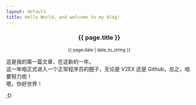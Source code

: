 ```yaml
---
layout: default
title: Hello World, and welcome to my blog!
---
```


### <center>{{ page.title }}<center> ###
<small><center> {{ page.date | date_to_string }} </center></small>

这是我的第一篇文章，在这新的一年。  
这一年咱正式进入一个正常程序员的圈子，无论是 V2EX 还是 Github，总之，咱要努力呢！  
嗯，你好世界！  

;D  
